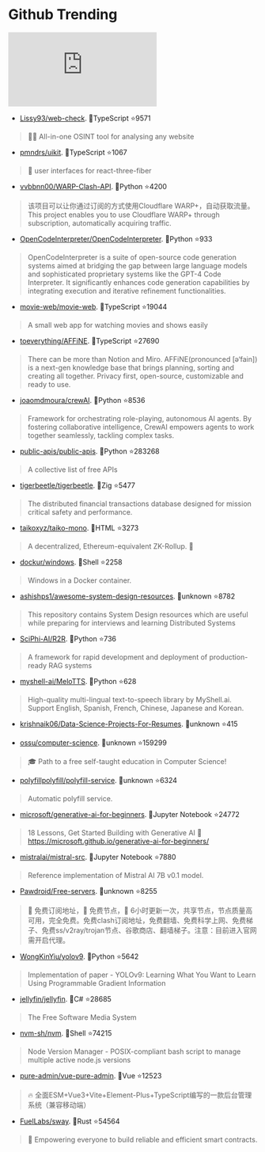 # Github Trending 
 ![daily-bing](https://api.isoyu.com/bing_images.php) 
 - [Lissy93/web-check](https://github.com/Lissy93/web-check). 💪TypeScript ⭐9571 
 > 🕵️‍♂️ All-in-one OSINT tool for analysing any website 
 - [pmndrs/uikit](https://github.com/pmndrs/uikit). 💪TypeScript ⭐1067 
 > 📱 user interfaces for react-three-fiber 
 - [vvbbnn00/WARP-Clash-API](https://github.com/vvbbnn00/WARP-Clash-API). 💪Python ⭐4200 
 > 该项目可以让你通过订阅的方式使用Cloudflare WARP+，自动获取流量。This project enables you to use Cloudflare WARP+ through subscription, automatically acquiring traffic. 
 - [OpenCodeInterpreter/OpenCodeInterpreter](https://github.com/OpenCodeInterpreter/OpenCodeInterpreter). 💪Python ⭐933 
 > OpenCodeInterpreter is a suite of open-source code generation systems aimed at bridging the gap between large language models and sophisticated proprietary systems like the GPT-4 Code Interpreter. It significantly enhances code generation capabilities by integrating execution and iterative refinement functionalities. 
 - [movie-web/movie-web](https://github.com/movie-web/movie-web). 💪TypeScript ⭐19044 
 > A small web app for watching movies and shows easily 
 - [toeverything/AFFiNE](https://github.com/toeverything/AFFiNE). 💪TypeScript ⭐27690 
 > There can be more than Notion and Miro. AFFiNE(pronounced [ə‘fain]) is a next-gen knowledge base that brings planning, sorting and creating all together. Privacy first, open-source, customizable and ready to use. 
 - [joaomdmoura/crewAI](https://github.com/joaomdmoura/crewAI). 💪Python ⭐8536 
 > Framework for orchestrating role-playing, autonomous AI agents. By fostering collaborative intelligence, CrewAI empowers agents to work together seamlessly, tackling complex tasks. 
 - [public-apis/public-apis](https://github.com/public-apis/public-apis). 💪Python ⭐283268 
 > A collective list of free APIs 
 - [tigerbeetle/tigerbeetle](https://github.com/tigerbeetle/tigerbeetle). 💪Zig ⭐5477 
 > The distributed financial transactions database designed for mission critical safety and performance. 
 - [taikoxyz/taiko-mono](https://github.com/taikoxyz/taiko-mono). 💪HTML ⭐3273 
 > A decentralized, Ethereum-equivalent ZK-Rollup. 🥁 
 - [dockur/windows](https://github.com/dockur/windows). 💪Shell ⭐2258 
 > Windows in a Docker container. 
 - [ashishps1/awesome-system-design-resources](https://github.com/ashishps1/awesome-system-design-resources). 💪unknown ⭐8782 
 > This repository contains System Design resources which are useful while preparing for interviews and learning Distributed Systems 
 - [SciPhi-AI/R2R](https://github.com/SciPhi-AI/R2R). 💪Python ⭐736 
 > A framework for rapid development and deployment of production-ready RAG systems 
 - [myshell-ai/MeloTTS](https://github.com/myshell-ai/MeloTTS). 💪Python ⭐628 
 > High-quality multi-lingual text-to-speech library by MyShell.ai. Support English, Spanish, French, Chinese, Japanese and Korean. 
 - [krishnaik06/Data-Science-Projects-For-Resumes](https://github.com/krishnaik06/Data-Science-Projects-For-Resumes). 💪unknown ⭐415 
 >  
 - [ossu/computer-science](https://github.com/ossu/computer-science). 💪unknown ⭐159299 
 > 🎓 Path to a free self-taught education in Computer Science! 
 - [polyfillpolyfill/polyfill-service](https://github.com/polyfillpolyfill/polyfill-service). 💪unknown ⭐6324 
 > Automatic polyfill service. 
 - [microsoft/generative-ai-for-beginners](https://github.com/microsoft/generative-ai-for-beginners). 💪Jupyter Notebook ⭐24772 
 > 18 Lessons, Get Started Building with Generative AI 🔗 https://microsoft.github.io/generative-ai-for-beginners/ 
 - [mistralai/mistral-src](https://github.com/mistralai/mistral-src). 💪Jupyter Notebook ⭐7880 
 > Reference implementation of Mistral AI 7B v0.1 model. 
 - [Pawdroid/Free-servers](https://github.com/Pawdroid/Free-servers). 💪unknown ⭐8255 
 > 🚀 免费订阅地址，🚀 免费节点，🚀 6小时更新一次，共享节点，节点质量高可用，完全免费。免费clash订阅地址，免费翻墙、免费科学上网、免费梯子、免费ss/v2ray/trojan节点、谷歌商店、翻墙梯子。注意：目前进入官网需开启代理。 
 - [WongKinYiu/yolov9](https://github.com/WongKinYiu/yolov9). 💪Python ⭐5642 
 > Implementation of paper - YOLOv9: Learning What You Want to Learn Using Programmable Gradient Information 
 - [jellyfin/jellyfin](https://github.com/jellyfin/jellyfin). 💪C# ⭐28685 
 > The Free Software Media System 
 - [nvm-sh/nvm](https://github.com/nvm-sh/nvm). 💪Shell ⭐74215 
 > Node Version Manager - POSIX-compliant bash script to manage multiple active node.js versions 
 - [pure-admin/vue-pure-admin](https://github.com/pure-admin/vue-pure-admin). 💪Vue ⭐12523 
 > 🔥 全面ESM+Vue3+Vite+Element-Plus+TypeScript编写的一款后台管理系统（兼容移动端） 
 - [FuelLabs/sway](https://github.com/FuelLabs/sway). 💪Rust ⭐54564 
 > 🌴 Empowering everyone to build reliable and efficient smart contracts. 
 